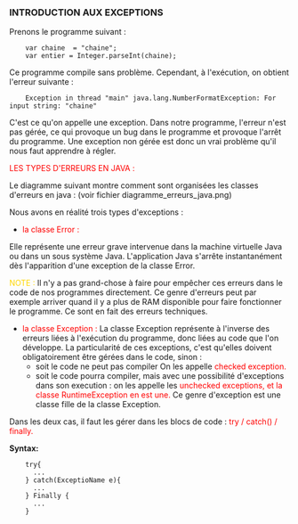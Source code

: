 ### INTRODUCTION AUX EXCEPTIONS

Prenons le programme suivant : 

        var chaine  = "chaine";
        var entier = Integer.parseInt(chaine);

Ce programme compile sans problème. Cependant, à l'exécution, on obtient l'erreur suivante :

        Exception in thread "main" java.lang.NumberFormatException: For input string: "chaine"

C'est ce qu'on appelle une exception. 
Dans notre programme, l'erreur n'est pas gérée, ce qui provoque un bug dans le programme et provoque l'arrêt du programme. Une exception non gérée est donc un vrai problème qu'il nous faut apprendre à régler.

<font color=red> LES TYPES D'ERREURS EN JAVA :</font>

Le diagramme suivant montre comment sont organisées les classes d'erreurs en java : 
(voir fichier diagramme_erreurs_java.png) 

Nous avons en réalité trois types d'exceptions :


- <font color=red>la classe Error : </font> 

Elle représente une erreur grave intervenue dans la machine virtuelle Java ou dans un sous système Java. L'application Java s'arrête instantanément dès l'apparition d'une exception de la classe Error.

<font color=gold>NOTE : </font>
Il n'y a pas grand-chose à faire pour empêcher ces erreurs dans le code de nos programmes directement. Ce genre d'erreurs 
peut par exemple arriver quand il y a plus de RAM disponible pour faire fonctionner le programme. Ce sont en fait des 
erreurs techniques.

- <font color=red>la classe Exception : </font>
  La classe Exception représente à l'inverse des erreurs liées à l'exécution du programme, donc liées au code que l'on développe. La particularité de ces exceptions, c'est qu'elles doivent obligatoirement être gérées dans le code, 
sinon : 
  - soit le code ne peut pas compiler On les appelle <font color=red>checked exception.</font>
  - soit le code pourra compiler, mais avec une possibilité d'exceptions dans son execution : on les appelle les <font color=red>unchecked exceptions, 
  et la classe RuntimeException en est une. </font> Ce genre d'exception est une classe fille de la classe Exception. 

Dans les deux cas, il faut les gérer dans les blocs de code : <font color=red> try / catch() / finally.</font>

<b>Syntax:</b>

        try{
          ...
        } catch(ExceptioName e){
          ...
        } Finally {
          ...
        }

